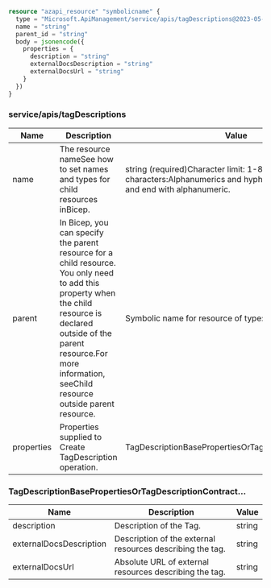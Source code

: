 ```terraform
resource "azapi_resource" "symbolicname" {
  type = "Microsoft.ApiManagement/service/apis/tagDescriptions@2023-05-01-preview"
  name = "string"
  parent_id = "string"
  body = jsonencode({
    properties = {
      description = "string"
      externalDocsDescription = "string"
      externalDocsUrl = "string"
    }
  })
}

```

### service/apis/tagDescriptions

| Name | Description | Value |
|-|-|-|
| name | The resource nameSee how to set names and types for child resources inBicep. | string (required)Character limit: 1-80Valid characters:Alphanumerics and hyphens.Start with letter and end with alphanumeric. |
| parent | In Bicep, you can specify the parent resource for a child resource. You only need to add this property when the child resource is declared outside of the parent resource.For more information, seeChild resource outside parent resource. | Symbolic name for resource of type:apis |
| properties | Properties supplied to Create TagDescription operation. | TagDescriptionBasePropertiesOrTagDescriptionContract... |


### TagDescriptionBasePropertiesOrTagDescriptionContract...

| Name | Description | Value |
|-|-|-|
| description | Description of the Tag. | string |
| externalDocsDescription | Description of the external resources describing the tag. | string |
| externalDocsUrl | Absolute URL of external resources describing the tag. | string |



